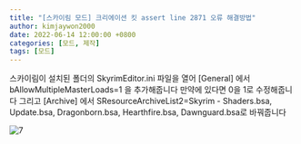 ```yaml
---
title: "[스카이림 모드] 크리에이션 킷 assert line 2871 오류 해결방법"
author: kimjaywon2000
date: 2022-06-14 12:00:00 +0800
categories: [모드, 제작]
tags: [모드]
---
```

스카이림이 설치된 폴더의 SkyrimEditor.ini 파일을 열어 
[General] 에서 
bAllowMultipleMasterLoads=1 을 추가해줍니다 만약에 있다면 0을 1로 수정해줍니다
그리고 [Archive] 에서
SResourceArchiveList2=Skyrim - Shaders.bsa, Update.bsa, Dragonborn.bsa, Hearthfire.bsa, Dawnguard.bsa로 바꿔줍니다

![7](https://user-images.githubusercontent.com/76558033/173575073-e16ab408-a9f8-45da-b072-d95597d44fdd.png)
